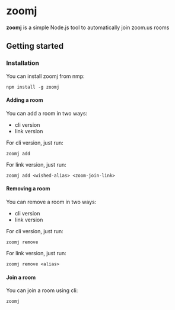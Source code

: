 # zoomj

**zoomj** is a simple Node.js tool to automatically join zoom.us rooms

## Getting started

### Installation

You can install zoomj from nmp:
```
npm install -g zoomj
```

#### Adding a room

You can add a room in two ways:
* cli version
* link version

For cli version, just run:
```
zoomj add
```

For link version, just run:
```
zoomj add <wished-alias> <zoom-join-link>  
```

#### Removing a room

You can remove a room in two ways:
* cli version
* link version

For cli version, just run:
```
zoomj remove
```

For link version, just run:
```
zoomj remove <alias>  
```

#### Join a room

You can join a room using cli:
```
zoomj
```